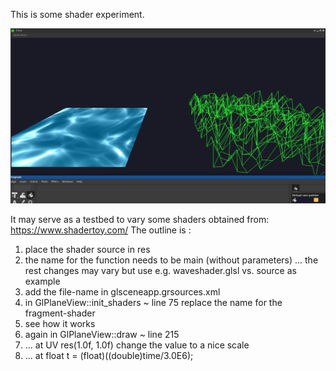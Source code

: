 This is some shader experiment.

![glscene](glscene.png "glscene")

It may serve as a testbed to vary some shaders obtained from:
https://www.shadertoy.com/
The outline is :
1. place the shader source in res
4. the name for the function needs to be main (without parameters)
     ... the rest changes may vary but use e.g. waveshader.glsl vs. source as example
2. add the file-name in glsceneapp.grsources.xml
3. in GlPlaneView::init_shaders ~ line 75 replace the name for the fragment-shader
5. see how it works
6. again in GlPlaneView::draw ~ line 215
7.   ... at  UV res(1.0f, 1.0f) change the value to a nice scale
8.   ... at  float t = (float)((double)time/3.0E6);


